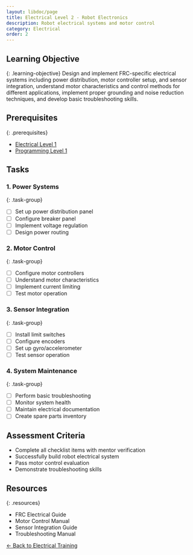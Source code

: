 ```yaml
---
layout: libdoc/page
title: Electrical Level 2 - Robot Electronics
description: Robot electrical systems and motor control
category: Electrical
order: 2
---
```


## Learning Objective
{: .learning-objective}
Design and implement FRC-specific electrical systems including power distribution, motor controller setup, and sensor integration, understand motor characteristics and control methods for different applications, implement proper grounding and noise reduction techniques, and develop basic troubleshooting skills.

## Prerequisites
{: .prerequisites}
- [Electrical Level 1](../electrical/level-1)
- [Programming Level 1](../programming/level-1)

## Tasks

### 1. Power Systems
{: .task-group}
- [ ] Set up power distribution panel
- [ ] Configure breaker panel
- [ ] Implement voltage regulation
- [ ] Design power routing

### 2. Motor Control
{: .task-group}
- [ ] Configure motor controllers
- [ ] Understand motor characteristics
- [ ] Implement current limiting
- [ ] Test motor operation

### 3. Sensor Integration
{: .task-group}
- [ ] Install limit switches
- [ ] Configure encoders
- [ ] Set up gyro/accelerometer
- [ ] Test sensor operation

### 4. System Maintenance
{: .task-group}
- [ ] Perform basic troubleshooting
- [ ] Monitor system health
- [ ] Maintain electrical documentation
- [ ] Create spare parts inventory

## Assessment Criteria
- Complete all checklist items with mentor verification
- Successfully build robot electrical system
- Pass motor control evaluation
- Demonstrate troubleshooting skills

## Resources
{: .resources}
- FRC Electrical Guide
- Motor Control Manual
- Sensor Integration Guide
- Troubleshooting Manual

[← Back to Electrical Training](../)
